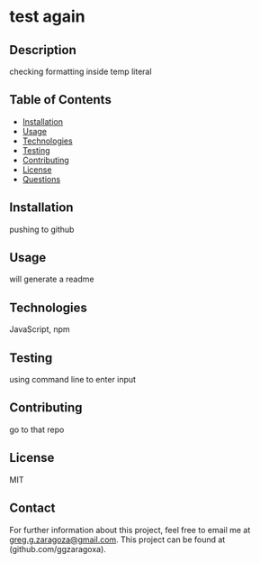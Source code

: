 # test again

## Description
checking formatting inside temp literal

## Table of Contents
- [Installation](#installation)
- [Usage](#usage)
- [Technologies](#technologies)
- [Testing](#testing)
- [Contributing](#contributing)
- [License](#license)
- [Questions](#questions)

## Installation
pushing to github

## Usage
will generate a readme

## Technologies
JavaScript, npm

## Testing
using command line to enter input

## Contributing
go to that repo

## License
MIT

## Contact
For further information about this project, feel free to email me at greg.g.zaragoza@gmail.com.
This project can be found at (github.com/ggzaragoxa).